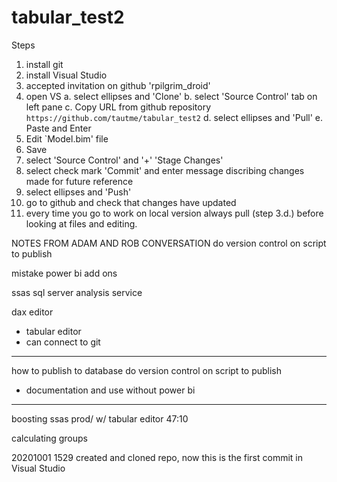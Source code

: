 # tabular_test2

Steps
01. install git
02. install Visual Studio
00. accepted invitation on github 'rpilgrim_droid'
03. open VS
    a. select ellipses and 'Clone'
    b. select 'Source Control' tab on left pane
    c. Copy URL from github repository `https://github.com/tautme/tabular_test2`
    d. select ellipses and 'Pull'
    e. Paste and Enter
04. Edit `Model.bim' file
05. Save
06. select 'Source Control' and '+' 'Stage Changes'
07. select check mark 'Commit' and enter message discribing changes made for future reference
08. select ellipses and 'Push'
09. go to github and check that changes have updated
10. every time you go to work on local version always pull (step 3.d.) before looking at files and editing.


NOTES FROM ADAM AND ROB CONVERSATION
do version control on script to publish

mistake
power bi add ons

ssas 
sql server analysis service

dax editor

* tabular editor
* can connect to git

******
how to publish to database
do version control on script to publish
* documentation 
and use without power bi
******

boosting ssas prod/ w/ tabular editor
47:10

calculating groups

20201001
1529 created and cloned repo, now this is the first commit in Visual Studio